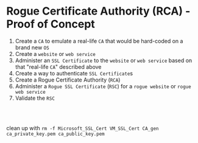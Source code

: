 # Rogue Certificate Authority (RCA) - Proof of Concept

1. Create a `CA` to emulate a real-life `CA` that would be hard-coded on a brand new `OS`
2. Create a `website` or `web service`
3. Administer an `SSL Certificate` to the `website` or `web service` based on that "real-life `CA`" described above
4. Create a way to authenticate `SSL Certificate`s
5. Create a Rogue Certificate Authority (`RCA`)
6. Administer a `Rogue SSL Certificate` (`RSC`) for a `rogue website` or `rogue web service`
7. Validate the `RSC`

<br>

<br>

clean up with `rm -f Microsoft_SSL_Cert VM_SSL_Cert CA_gen ca_private_key.pem ca_public_key.pem`
